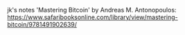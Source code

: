 jk's notes 'Mastering Bitcoin' by Andreas M. Antonopoulos: https://www.safaribooksonline.com/library/view/mastering-bitcoin/9781491902639/
